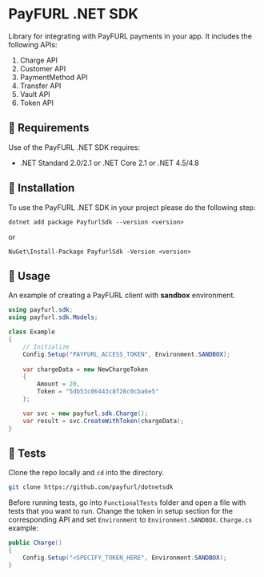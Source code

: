 # PayFURL .NET SDK

Library for integrating with PayFURL payments in your app. It includes the following APIs:

1. Charge API
2. Customer API
3. PaymentMethod API
4. Transfer API
5. Vault API
6. Token API

## 📄 Requirements

Use of the PayFURL .NET SDK requires:

* .NET Standard 2.0/2.1 or .NET Core 2.1 or .NET 4.5/4.8

## 🧰 Installation

To use the PayFURL .NET SDK in your project please do the following step:

```shell
dotnet add package PayfurlSdk --version <version>
```

or 

```shell
NuGet\Install-Package PayfurlSdk -Version <version>
```

## 👷 Usage

An example of creating a PayFURL client with **sandbox** environment.

```csharp
using payfurl.sdk;
using payfurl.sdk.Models;

class Example 
{
    // Initialize
    Config.Setup("PAYFURL_ACCESS_TOKEN", Environment.SANDBOX);
    
    var chargeData = new NewChargeToken
    {
        Amount = 20,
        Token = "5db53c06443c8f28c0cba6e5"
    };

    var svc = new payfurl.sdk.Charge();
    var result = svc.CreateWithToken(chargeData);
}
```

## 🔨 Tests

Clone the repo locally and `cd` into the directory.

```sh
git clone https://github.com/payfurl/dotnetsdk
```

Before running tests, go into `FunctionalTests` folder and open a file with tests that you want to run. Change the token in setup section for the corresponding API and set `Environment` to `Environment.SANDBOX`. `Charge.cs` example:

```csharp
public Charge()
{
    Config.Setup("<SPECIFY_TOKEN_HERE", Environment.SANDBOX);
}
```
